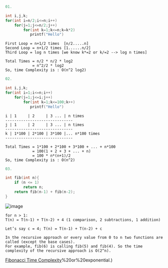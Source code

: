 ```c++
01.

int i,j,k;
for(int i=n/2;i<=n;i++)
    for(j=1;j<=n/2;j++)
        for(int k=1;k<=n;k=k*2)
           printf("Hello")
```
```
First Loop = n+1/2 times  [n/2.....n]
Second Loop = n+1/2 times [1......n/2]
Third Loop = log n times [we know k*=2 or k/=2 --> log n times]

Total Times = n/2 * n/2 * log2
            = n^2/2 * log2
So, time Complexity is : O(n^2 log2)
```

```c++
02.

int i,j,k;
for(int i=1;i<=n;i++)
    for(j=1;j<=i;j++)
        for(int k=1;k<=100;k++)
           printf("Hello")
```
```
i | 1     | 2     | 3 ... | n times
------------------------------
j | 1     | 2     | 3 ... | n times
------------------------------
k | 1*100 | 2*100 | 3*100 |... n*100 times
------------------------------

Total Times = 1*100 + 2*100 + 3*100 + ... + n*100
            = 100(1 + 2 + 3 + ... + n)
            = 100 * n*(n+1)/2
So, time Complexity is : O(n^2)
```
```c++
03.

int fib(int n){
    if (n <= 1)
        return n;
    return fib(n-1) + fib(n-2);
}
```
![image](https://user-images.githubusercontent.com/59710234/171729062-245d743f-df43-45f6-991c-a9d26f98a4e3.png)

```
for n > 1:
T(n) = T(n-1) + T(n-2) + 4 (1 comparison, 2 subtractions, 1 addition)

Let’s say c = 4; T(n) = T(n-1) + T(n-2) + c

In the recursive approach or every value from 0 to n two functions are called (except the base cases). 
For example, fib(6) is calling fib(5) and fib(4). So the time complexity of the recursive approach is O(2^n). 
```
[Fibonacci Time Complexity](https://syedtousifahmed.medium.com/fibonacci-iterative-vs-recursive-5182d7783055#:~:text=Time%20Complexity%3A&text=Hence%20the%20time%20taken%20by,2%5En)%20or%20exponential.)
